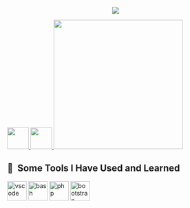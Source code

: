 <p align="center">

  <img src="https://capsule-render.vercel.app/api?text=Hey Everyone!🕹️&animation=fadeIn&type=waving&color=gradient&height=100"/>

</p>

<a href="https://www.instagram.com/reveeerie_/">

  <img height="50" src="https://user-images.githubusercontent.com/46517096/166974368-9798f39f-1f46-499c-b14e-81f0a3f83a06.png"/>

</a>

<a href="https://www.facebook.com/cjhay1349/">
<img height= "50" src="https://www.iconfinder.com/icons/5365678/fb_facebook_facebook_logo_icon/">

</a>
<img height= "300" width="300" src="https://media.giphy.com/media/pbcJfes1vGIMM/giphy.gif">





<h2> 🚀 &nbsp;Some Tools I Have Used and Learned</h2>

<p align="left">

<img src="https://cdn.jsdelivr.net/gh/devicons/devicon/icons/vscode/vscode-original.svg" alt="vscode" width="45" height="45"/>

<img src="https://cdn.jsdelivr.net/gh/devicons/devicon/icons/bash/bash-original.svg" alt="bash" width="45" height="45"/>

<img src="https://cdn.jsdelivr.net/gh/devicons/devicon/icons/php/php-original.svg" alt="php" width="45" height="45"/>

<img src="https://cdn.jsdelivr.net/gh/devicons/devicon/icons/bootstrap/bootstrap-original.svg" alt="bootstrap" width="45" height="45"/>

          

            

        
</p>





